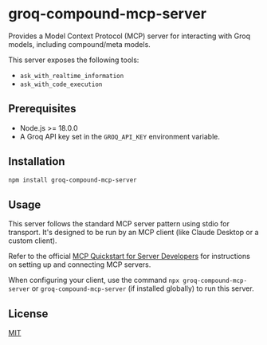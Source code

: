 # groq-compound-mcp-server

Provides a Model Context Protocol (MCP) server for interacting with Groq models, including compound/meta models.

This server exposes the following tools:
*   `ask_with_realtime_information`
*   `ask_with_code_execution`

## Prerequisites

*   Node.js >= 18.0.0
*   A Groq API key set in the `GROQ_API_KEY` environment variable.

## Installation

```bash
npm install groq-compound-mcp-server
```

## Usage

This server follows the standard MCP server pattern using stdio for transport. It's designed to be run by an MCP client (like Claude Desktop or a custom client).

Refer to the official [MCP Quickstart for Server Developers](https://docs.modelcontext.dev/get-started/quickstart-server-developers) for instructions on setting up and connecting MCP servers.

When configuring your client, use the command `npx groq-compound-mcp-server` or `groq-compound-mcp-server` (if installed globally) to run this server.

## License

[MIT](LICENSE) 
